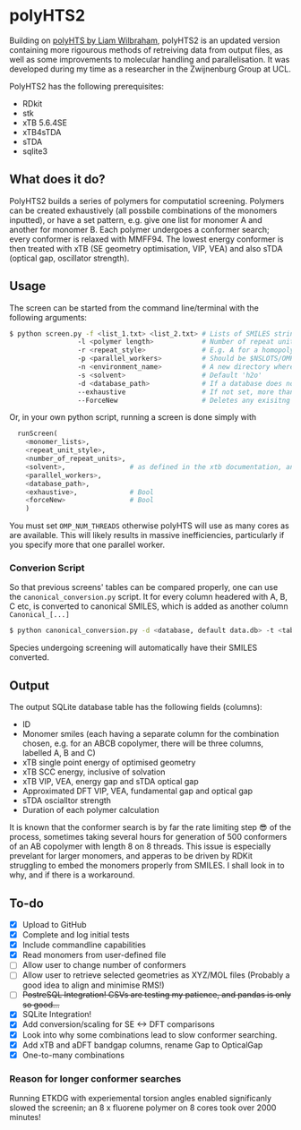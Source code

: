 # polyHTS2
Building on [polyHTS by Liam Wilbraham](https://github.com/LiamWilbraham/polyhts), polyHTS2 is an updated version containing more rigourous methods of retreiving data from output files, as well as some improvements to molecular handling and parallelisation. It was developed during my time as a researcher in the Zwijnenburg Group at UCL.

PolyHTS2 has the following prerequisites:
* RDkit
* stk
* xTB 5.6.4SE
* xTB4sTDA
* sTDA
* sqlite3

## What does it do?

PolyHTS2 builds a series of polymers for computatiol screening. Polymers can be created exhaustively (all possbile combinations of the monomers inputted), or have a set pattern, e.g. give one list for monomer A and another for monomer B. Each polymer undergoes a conformer search; every conformer is relaxed with MMFF94. The lowest energy conformer is then treated with xTB (SE geometry optimisation, VIP, VEA) and also sTDA (optical gap, oscillator strength).

## Usage

The screen can be started from the command line/terminal with the following arguments:
```bash
$ python screen.py -f <list_1.txt> <list_2.txt> # Lists of SMILES strings, default is monomers.txt
                 -l <polymer length>            # Number of repeat units, not separate monomers, default 4
                 -r <repeat_style>              # E.g. A for a homopolymer, AB for a binary copolymer, default AB
                 -p <parallel_workers>          # Should be $NSLOTS/OMP_NUM_THREADS
                 -n <environment_name>          # A new directory where the calculation subdirectories are created, default 'screen'
                 -s <solvent>                   # Default 'h2o'
                 -d <database_path>             # If a database does not exist, one will be created here, default 'database.db'
                 --exhaustive                   # If not set, more than one input file is required.
                 --ForceNew                     # Deletes any exisitng directory and table with the same environment name, if they exist
```

Or, in your own python script, running a screen is done simply with
```python
  runScreen(
    <monomer_lists>, 
    <repeat_unit_style>,
    <number_of_repeat_units>,
    <solvent>,                # as defined in the xtb documentation, and near the top of constants.py
    <parallel_workers>,
    <database_path>,
    <exhaustive>,             # Bool
    <forceNew>                # Bool
    )
```
You must set `OMP_NUM_THREADS` otherwise polyHTS will use as many cores as are available. This will likely results in massive inefficiencies, particularly if you specify more that one parallel worker.

### Converion Script

So that previous screens' tables can be compared properly, one can use the `canonical_conversion.py` script. It for every column headered with A, B, C etc, is converted to canonical SMILES, which is added as another column `Canonical_[...]`

```bash
$ python canonical_conversion.py -d <database, default data.db> -t <table>
```
Species undergoing screening will automatically have their SMILES converted.
## Output

The output SQLite database table has the following fields (columns):
* ID
* Monomer smiles (each having a separate column for the combination chosen, e.g. for an ABCB copolymer, there will be three columns, labelled A, B and C)
* xTB single point energy of optimised geometry
* xTB SCC energy, inclusive of solvation
* xTB VIP, VEA,  energy gap and sTDA optical gap
* Approximated DFT VIP, VEA, fundamental gap and optical gap
* sTDA oscialltor strength
* Duration of each polymer calculation

It is known that the conformer search is by far the rate limiting step 😎 of the process, sometimes taking several hours for generation of 500 conformers of an AB copolymer with length 8 on 8 threads. This issue is especially prevelant for larger monomers, and apperas to be driven by RDKit struggling to embed the monomers properly from SMILES. I shall look in to why, and if there is a workaround.

## To-do
- [x] Upload to GitHub
- [x] Complete and log initial tests
- [x] Include commandline capabilities
- [x] Read monomers from user-defined file
- [ ] Allow user to change number of conformers
- [ ] Allow user to retrieve selected geometries as XYZ/MOL files (Probably a good idea to align and minimise RMS!)
- [ ] ~~PostreSQL Integration! CSVs are testing my patience, and pandas is only so good...~~
- [x] SQLite Integration!
- [x] Add conversion/scaling for SE <-> DFT comparisons
- [x] Look into why some combinations lead to slow conformer searching.
- [x] Add xTB and aDFT bandgap columns, rename Gap to OpticalGap
- [x] One-to-many combinations

### Reason for longer conformer searches
Running ETKDG with experiemental torsion angles enabled significanly slowed the screenin; an 8 x fluorene polymer on 8 cores took over 2000 minutes!
